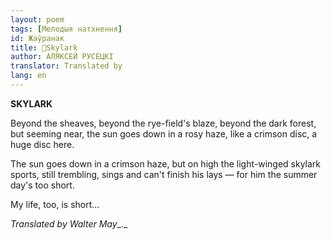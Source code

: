 ```yaml
---
layout: poem
tags: [Мелодыя натхнення]
id: Жаўранак
title: 🚧Skylark
author: АЛЯКСЕЙ РУСЕЦКІ
translator: Translated by 
lang: en
---
```



 
**SKYLARK**

Beyond the sheaves, beyond the rye-field's blaze, beyond the dark forest, but seeming near, the sun goes down in a rosy haze, like a crimson disc, a huge disc here.

The sun goes down in a crimson haze, but on high the light-winged skylark sports, still trembling, sings and can't finish his lays — for him the summer day's too short.

My life, too, is short...

_Translated by Walter May__._
